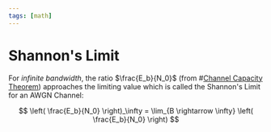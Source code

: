 ```yaml
---
tags: [math]
---
```


# Shannon's Limit

For *infinite bandwidth*, the ratio $\frac{E_b}{N_0}$ (from
#[Channel Capacity Theorem](202210290901.md)) approaches the limiting value
which is called the Shannon's Limit for an AWGN Channel:

$$
\left( \frac{E_b}{N_0} \right)_\infty = \lim_{B \rightarrow \infty} \left(
\frac{E_b}{N_0} \right)
$$
